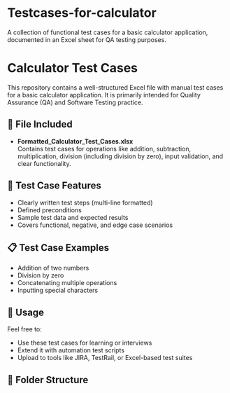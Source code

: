 # Testcases-for-calculator
A collection of functional test cases for a basic calculator application, documented in an Excel sheet for QA testing purposes.
# Calculator Test Cases

This repository contains a well-structured Excel file with manual test cases for a basic calculator application. It is primarily intended for Quality Assurance (QA) and Software Testing practice.

## 📌 File Included

- **Formatted_Calculator_Test_Cases.xlsx**  
  Contains test cases for operations like addition, subtraction, multiplication, division (including division by zero), input validation, and clear functionality.

## 🧪 Test Case Features

- Clearly written test steps (multi-line formatted)
- Defined preconditions
- Sample test data and expected results
- Covers functional, negative, and edge case scenarios

## 📋 Test Case Examples

- Addition of two numbers
- Division by zero
- Concatenating multiple operations
- Inputting special characters

## 🚀 Usage

Feel free to:
- Use these test cases for learning or interviews
- Extend it with automation test scripts
- Upload to tools like JIRA, TestRail, or Excel-based test suites

## 📂 Folder Structure

